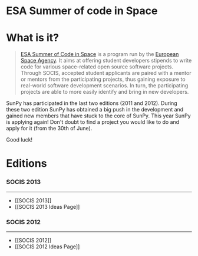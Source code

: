 # ESA Summer of code in Space
# What is it?
> [ESA Summer of Code in Space](http://sophia.estec.esa.int/socis2013/) is a program run by the [European Space Agency](http://www.esa.int). It aims at offering student developers stipends to write code for various space-related open source software projects. Through SOCIS, accepted student applicants are paired with a mentor or mentors from the participating projects, thus gaining exposure to real-world software development scenarios. In turn, the participating projects are able to more easily identify and bring in new developers.

SunPy has participated in the last two editions (2011 and 2012).  During these two edition SunPy has obtained a big push in the development and gained new members that have stuck to the core of SunPy.  This year SunPy is applying again! Don't doubt to find a project you would like to do and apply for it (from the 30th of June).

Good luck!

# Editions
### SOCIS 2013
***
* [[SOCIS 2013]]
* [[SOCIS 2013 Ideas Page]]

### SOCIS 2012
***
* [[SOCIS 2012]]
* [[SOCIS 2012 Ideas Page]]

